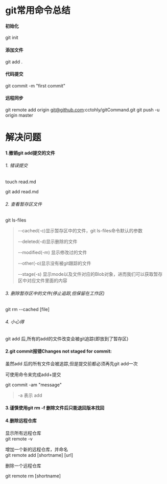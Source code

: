 # git常用命令总结

#### 初始化

git init

#### 添加文件

git add .

#### 代码提交

git commit -m "first commit"

#### 远程同步
git remote add origin git@github.com:cctohly/gitCommand.git
git push -u origin master



# 解决问题

#### 1.撤销git add提交的文件

###### 1. 错误提交

touch read.md

git add read.md

###### 2. 查看暂存区文件

git ls-files

>--cached(-c)显示暂存区中的文件，git ls-files命令默认的参数
>
>--deleted(-d)显示删除的文件
>
>--modified(-m) 显示修改过的文件
>
>--other(-o)显示没有被git跟踪的文件
>
>--stage(-s) 显示mode以及文件对应的Blob对象，进而我们可以获取暂存区中对应文件里面的内容

###### 3. 删除暂存区中的文件(停止追踪,但保留在工作区)

git rm --cached [file] 

###### 4. 小心得

git add 后,所有的add的文件改变会被git追踪(即放到了暂存区)

#### 2.git commit报错Changes not staged for commit:

虽然add 后的所有文件会被追踪,但是提交前都必须再先git add一次   

可使用命令来完成add+提交

git commit -am "message"

> -a 表示 add                        

#### 3.谨慎使用git rm -f 删除文件后只能退回版本找回

#### 4.删除远程仓库

显示所有远程仓库  
git remote -v

增加一个新的远程仓库，并命名  
git remote add [shortname] [url] 

删除一个远程仓库

git remote rm [shortname]




